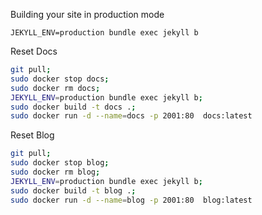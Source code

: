 Building your site in production mode

`JEKYLL_ENV=production bundle exec jekyll b`

Reset Docs

```bash
git pull; 
sudo docker stop docs; 
sudo docker rm docs; 
JEKYLL_ENV=production bundle exec jekyll b;
sudo docker build -t docs .; 
sudo docker run -d --name=docs -p 2001:80  docs:latest
```

Reset Blog

```bash
git pull; 
sudo docker stop blog; 
sudo docker rm blog; 
JEKYLL_ENV=production bundle exec jekyll b;
sudo docker build -t blog .; 
sudo docker run -d --name=blog -p 2001:80  blog:latest
```